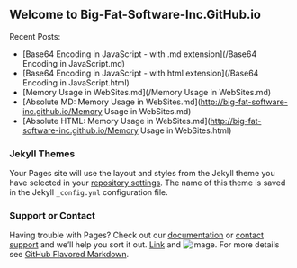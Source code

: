 ## Welcome to Big-Fat-Software-Inc.GitHub.io

Recent Posts:
- [Base64 Encoding in JavaScript - with .md extension](/Base64 Encoding in JavaScript.md)
- [Base64 Encoding in JavaScript - with html extension](/Base64 Encoding in JavaScript.html)
- [Memory Usage in WebSites.md](/Memory Usage in WebSites.md)
- [Absolute MD: Memory Usage in WebSites.md](http://big-fat-software-inc.github.io/Memory Usage in WebSites.md)
- [Absolute HTML: Memory Usage in WebSites.md](http://big-fat-software-inc.github.io/Memory Usage in WebSites.html)
### Jekyll Themes

Your Pages site will use the layout and styles from the Jekyll theme you have selected in your [repository settings](https://github.com/big-fat-software-inc/big-fat-software-inc.github.io/settings). The name of this theme is saved in the Jekyll `_config.yml` configuration file.

### Support or Contact

Having trouble with Pages? Check out our [documentation](https://docs.github.com/categories/github-pages-basics/) or [contact support](https://github.com/contact) and we’ll help you sort it out. [Link](url) and ![Image](src). For more details see [GitHub Flavored Markdown](https://guides.github.com/features/mastering-markdown/).
